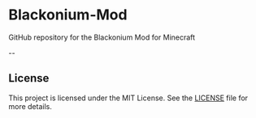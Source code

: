 # Blackonium-Mod
GitHub repository for the Blackonium Mod for Minecraft

--

## License

This project is licensed under the MIT License. See the [LICENSE](LICENSE) file for more details.  